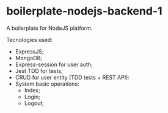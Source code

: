 # boilerplate-nodejs-backend-1

A boilerplate for NodeJS platform.

Tecnologies used:
  - ExpressJS;
  - MongoDB;
  - Express-session for user auth;
  - Jest TDD for tests;
  - CRUD for user entity (TDD tests + REST API):
  - System basic operations:
    - Index;
    - Login;
    - Logout;

